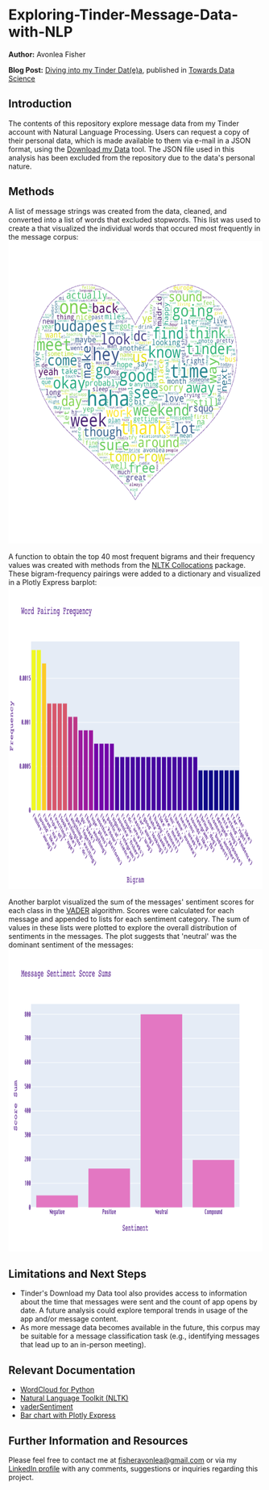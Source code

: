 # Exploring-Tinder-Message-Data-with-NLP
<b>Author:</b> Avonlea Fisher

<b>Blog Post:</b> [Diving into my Tinder Dat(e)a](https://towardsdatascience.com/diving-into-my-tinder-dat-e-a-a508269b8d10), published in [Towards Data Science](https://towardsdatascience.com/)
## Introduction
The contents of this repository explore message data from my Tinder account with Natural Language Processing. Users can request a copy of their personal data, which is made available to them via e-mail in a JSON format, using the [Download my Data](https://www.help.tinder.com/hc/en-us/articles/115005626726-How-do-I-request-a-copy-of-my-personal-data-) tool. The JSON file used in this analysis has been excluded from the repository due to the data's personal nature. 

## Methods
A list of message strings was created from the data, cleaned, and converted into a list of words that excluded stopwords. This list was used to create a that visualized the individual words that occured most frequently in the message corpus:
<img src ='https://github.com/AvonleaFisher/Exploring-Tinder-Message-Data-with-NLP/blob/main/Images/message_wordcloud.png' width="600" height="600" alt="Wordcloud"></a>

A function to obtain the top 40 most frequent bigrams and their frequency values was created with methods from the [NLTK Collocations](http://www.nltk.org/howto/collocations.html) package. These bigram-frequency pairings were added to a dictionary and visualized in a Plotly Express barplot: 
<img src ='https://github.com/AvonleaFisher/Exploring-Tinder-Message-Data-with-NLP/blob/main/Images/bigrams.png' width="1000" height="600" alt="Bigrams"></a>

Another barplot visualized the sum of the messages' sentiment scores for each class in the [VADER](https://github.com/nltk/nltk/blob/develop/nltk/sentiment/vader.py#L441) algorithm. Scores were calculated for each message and appended to lists for each sentiment category. The sum of values in these lists were plotted to explore the overall distribution of sentiments in the messages. The plot suggests that 'neutral' was the dominant sentiment of the messages:
<img src ='https://github.com/AvonleaFisher/Exploring-Tinder-Message-Data-with-NLP/blob/main/Images/sentiment.png' width="1000" height="600" alt="Sentiment"></a>

## Limitations and Next Steps
*  Tinder's Download my Data tool also provides access to information about the time that messages were sent and the count of app opens by date. A future analysis could explore temporal trends in usage of the app and/or message content. 
* As more message data becomes available in the future, this corpus may be suitable for a message classification task (e.g., identifying messages that lead up to an in-person meeting).

## Relevant Documentation

* [WordCloud for Python](https://amueller.github.io/word_cloud/#)
* [Natural Language Toolkit (NLTK)](https://www.nltk.org/)
* [vaderSentiment](https://pypi.org/project/vaderSentiment/)
* [Bar chart with Plotly Express](https://plotly.com/python/bar-charts/)

## Further Information and Resources

Please feel free to contact me at [fisheravonlea@gmail.com](mailto:fisheravonlea@gmail.com) or via my [LinkedIn profile](https://www.linkedin.com/in/avonlea-fisher/) with any comments, suggestions or inquiries regarding this project.
